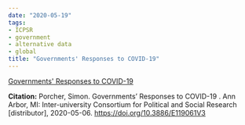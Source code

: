 ```yaml
---
date: "2020-05-19"
tags:
- ICPSR
- government
- alternative data
- global
title: "Governments' Responses to COVID-19"
---
```


[Governments' Responses to COVID-19](https://www.openicpsr.org/openicpsr/project/119061/version/V3/view)

**Citation:**
Porcher, Simon. Governments’ Responses to COVID-19 . Ann Arbor, MI: Inter-university Consortium for Political and Social Research [distributor], 2020-05-06. https://doi.org/10.3886/E119061V3